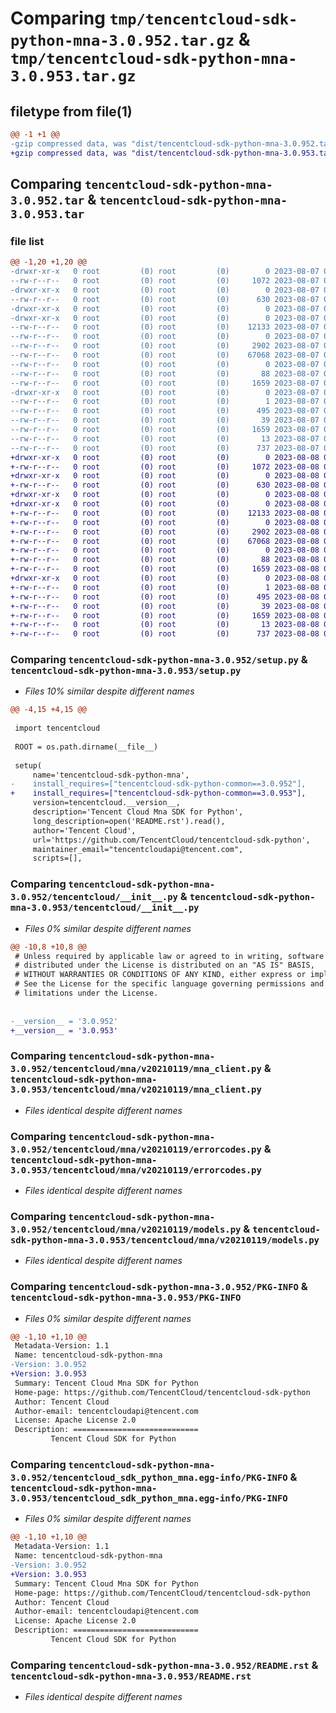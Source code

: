 # Comparing `tmp/tencentcloud-sdk-python-mna-3.0.952.tar.gz` & `tmp/tencentcloud-sdk-python-mna-3.0.953.tar.gz`

## filetype from file(1)

```diff
@@ -1 +1 @@
-gzip compressed data, was "dist/tencentcloud-sdk-python-mna-3.0.952.tar", last modified: Mon Aug  7 08:57:57 2023, max compression
+gzip compressed data, was "dist/tencentcloud-sdk-python-mna-3.0.953.tar", last modified: Tue Aug  8 00:28:46 2023, max compression
```

## Comparing `tencentcloud-sdk-python-mna-3.0.952.tar` & `tencentcloud-sdk-python-mna-3.0.953.tar`

### file list

```diff
@@ -1,20 +1,20 @@
-drwxr-xr-x   0 root         (0) root         (0)        0 2023-08-07 08:57:57.000000 tencentcloud-sdk-python-mna-3.0.952/
--rw-r--r--   0 root         (0) root         (0)     1072 2023-08-07 08:57:56.000000 tencentcloud-sdk-python-mna-3.0.952/setup.py
-drwxr-xr-x   0 root         (0) root         (0)        0 2023-08-07 08:57:57.000000 tencentcloud-sdk-python-mna-3.0.952/tencentcloud/
--rw-r--r--   0 root         (0) root         (0)      630 2023-08-07 08:57:56.000000 tencentcloud-sdk-python-mna-3.0.952/tencentcloud/__init__.py
-drwxr-xr-x   0 root         (0) root         (0)        0 2023-08-07 08:57:57.000000 tencentcloud-sdk-python-mna-3.0.952/tencentcloud/mna/
-drwxr-xr-x   0 root         (0) root         (0)        0 2023-08-07 08:57:57.000000 tencentcloud-sdk-python-mna-3.0.952/tencentcloud/mna/v20210119/
--rw-r--r--   0 root         (0) root         (0)    12133 2023-08-07 08:57:56.000000 tencentcloud-sdk-python-mna-3.0.952/tencentcloud/mna/v20210119/mna_client.py
--rw-r--r--   0 root         (0) root         (0)        0 2023-08-07 08:57:56.000000 tencentcloud-sdk-python-mna-3.0.952/tencentcloud/mna/v20210119/__init__.py
--rw-r--r--   0 root         (0) root         (0)     2902 2023-08-07 08:57:56.000000 tencentcloud-sdk-python-mna-3.0.952/tencentcloud/mna/v20210119/errorcodes.py
--rw-r--r--   0 root         (0) root         (0)    67068 2023-08-07 08:57:56.000000 tencentcloud-sdk-python-mna-3.0.952/tencentcloud/mna/v20210119/models.py
--rw-r--r--   0 root         (0) root         (0)        0 2023-08-07 08:57:56.000000 tencentcloud-sdk-python-mna-3.0.952/tencentcloud/mna/__init__.py
--rw-r--r--   0 root         (0) root         (0)       88 2023-08-07 08:57:57.000000 tencentcloud-sdk-python-mna-3.0.952/setup.cfg
--rw-r--r--   0 root         (0) root         (0)     1659 2023-08-07 08:57:57.000000 tencentcloud-sdk-python-mna-3.0.952/PKG-INFO
-drwxr-xr-x   0 root         (0) root         (0)        0 2023-08-07 08:57:57.000000 tencentcloud-sdk-python-mna-3.0.952/tencentcloud_sdk_python_mna.egg-info/
--rw-r--r--   0 root         (0) root         (0)        1 2023-08-07 08:57:57.000000 tencentcloud-sdk-python-mna-3.0.952/tencentcloud_sdk_python_mna.egg-info/dependency_links.txt
--rw-r--r--   0 root         (0) root         (0)      495 2023-08-07 08:57:57.000000 tencentcloud-sdk-python-mna-3.0.952/tencentcloud_sdk_python_mna.egg-info/SOURCES.txt
--rw-r--r--   0 root         (0) root         (0)       39 2023-08-07 08:57:57.000000 tencentcloud-sdk-python-mna-3.0.952/tencentcloud_sdk_python_mna.egg-info/requires.txt
--rw-r--r--   0 root         (0) root         (0)     1659 2023-08-07 08:57:57.000000 tencentcloud-sdk-python-mna-3.0.952/tencentcloud_sdk_python_mna.egg-info/PKG-INFO
--rw-r--r--   0 root         (0) root         (0)       13 2023-08-07 08:57:57.000000 tencentcloud-sdk-python-mna-3.0.952/tencentcloud_sdk_python_mna.egg-info/top_level.txt
--rw-r--r--   0 root         (0) root         (0)      737 2023-08-07 08:57:56.000000 tencentcloud-sdk-python-mna-3.0.952/README.rst
+drwxr-xr-x   0 root         (0) root         (0)        0 2023-08-08 00:28:46.000000 tencentcloud-sdk-python-mna-3.0.953/
+-rw-r--r--   0 root         (0) root         (0)     1072 2023-08-08 00:28:45.000000 tencentcloud-sdk-python-mna-3.0.953/setup.py
+drwxr-xr-x   0 root         (0) root         (0)        0 2023-08-08 00:28:46.000000 tencentcloud-sdk-python-mna-3.0.953/tencentcloud/
+-rw-r--r--   0 root         (0) root         (0)      630 2023-08-08 00:28:45.000000 tencentcloud-sdk-python-mna-3.0.953/tencentcloud/__init__.py
+drwxr-xr-x   0 root         (0) root         (0)        0 2023-08-08 00:28:46.000000 tencentcloud-sdk-python-mna-3.0.953/tencentcloud/mna/
+drwxr-xr-x   0 root         (0) root         (0)        0 2023-08-08 00:28:46.000000 tencentcloud-sdk-python-mna-3.0.953/tencentcloud/mna/v20210119/
+-rw-r--r--   0 root         (0) root         (0)    12133 2023-08-08 00:28:45.000000 tencentcloud-sdk-python-mna-3.0.953/tencentcloud/mna/v20210119/mna_client.py
+-rw-r--r--   0 root         (0) root         (0)        0 2023-08-08 00:28:45.000000 tencentcloud-sdk-python-mna-3.0.953/tencentcloud/mna/v20210119/__init__.py
+-rw-r--r--   0 root         (0) root         (0)     2902 2023-08-08 00:28:45.000000 tencentcloud-sdk-python-mna-3.0.953/tencentcloud/mna/v20210119/errorcodes.py
+-rw-r--r--   0 root         (0) root         (0)    67068 2023-08-08 00:28:45.000000 tencentcloud-sdk-python-mna-3.0.953/tencentcloud/mna/v20210119/models.py
+-rw-r--r--   0 root         (0) root         (0)        0 2023-08-08 00:28:45.000000 tencentcloud-sdk-python-mna-3.0.953/tencentcloud/mna/__init__.py
+-rw-r--r--   0 root         (0) root         (0)       88 2023-08-08 00:28:46.000000 tencentcloud-sdk-python-mna-3.0.953/setup.cfg
+-rw-r--r--   0 root         (0) root         (0)     1659 2023-08-08 00:28:46.000000 tencentcloud-sdk-python-mna-3.0.953/PKG-INFO
+drwxr-xr-x   0 root         (0) root         (0)        0 2023-08-08 00:28:46.000000 tencentcloud-sdk-python-mna-3.0.953/tencentcloud_sdk_python_mna.egg-info/
+-rw-r--r--   0 root         (0) root         (0)        1 2023-08-08 00:28:46.000000 tencentcloud-sdk-python-mna-3.0.953/tencentcloud_sdk_python_mna.egg-info/dependency_links.txt
+-rw-r--r--   0 root         (0) root         (0)      495 2023-08-08 00:28:46.000000 tencentcloud-sdk-python-mna-3.0.953/tencentcloud_sdk_python_mna.egg-info/SOURCES.txt
+-rw-r--r--   0 root         (0) root         (0)       39 2023-08-08 00:28:46.000000 tencentcloud-sdk-python-mna-3.0.953/tencentcloud_sdk_python_mna.egg-info/requires.txt
+-rw-r--r--   0 root         (0) root         (0)     1659 2023-08-08 00:28:46.000000 tencentcloud-sdk-python-mna-3.0.953/tencentcloud_sdk_python_mna.egg-info/PKG-INFO
+-rw-r--r--   0 root         (0) root         (0)       13 2023-08-08 00:28:46.000000 tencentcloud-sdk-python-mna-3.0.953/tencentcloud_sdk_python_mna.egg-info/top_level.txt
+-rw-r--r--   0 root         (0) root         (0)      737 2023-08-08 00:28:45.000000 tencentcloud-sdk-python-mna-3.0.953/README.rst
```

### Comparing `tencentcloud-sdk-python-mna-3.0.952/setup.py` & `tencentcloud-sdk-python-mna-3.0.953/setup.py`

 * *Files 10% similar despite different names*

```diff
@@ -4,15 +4,15 @@
 
 import tencentcloud
 
 ROOT = os.path.dirname(__file__)
 
 setup(
     name='tencentcloud-sdk-python-mna',
-    install_requires=["tencentcloud-sdk-python-common==3.0.952"],
+    install_requires=["tencentcloud-sdk-python-common==3.0.953"],
     version=tencentcloud.__version__,
     description='Tencent Cloud Mna SDK for Python',
     long_description=open('README.rst').read(),
     author='Tencent Cloud',
     url='https://github.com/TencentCloud/tencentcloud-sdk-python',
     maintainer_email="tencentcloudapi@tencent.com",
     scripts=[],
```

### Comparing `tencentcloud-sdk-python-mna-3.0.952/tencentcloud/__init__.py` & `tencentcloud-sdk-python-mna-3.0.953/tencentcloud/__init__.py`

 * *Files 0% similar despite different names*

```diff
@@ -10,8 +10,8 @@
 # Unless required by applicable law or agreed to in writing, software
 # distributed under the License is distributed on an "AS IS" BASIS,
 # WITHOUT WARRANTIES OR CONDITIONS OF ANY KIND, either express or implied.
 # See the License for the specific language governing permissions and
 # limitations under the License.
 
 
-__version__ = '3.0.952'
+__version__ = '3.0.953'
```

### Comparing `tencentcloud-sdk-python-mna-3.0.952/tencentcloud/mna/v20210119/mna_client.py` & `tencentcloud-sdk-python-mna-3.0.953/tencentcloud/mna/v20210119/mna_client.py`

 * *Files identical despite different names*

### Comparing `tencentcloud-sdk-python-mna-3.0.952/tencentcloud/mna/v20210119/errorcodes.py` & `tencentcloud-sdk-python-mna-3.0.953/tencentcloud/mna/v20210119/errorcodes.py`

 * *Files identical despite different names*

### Comparing `tencentcloud-sdk-python-mna-3.0.952/tencentcloud/mna/v20210119/models.py` & `tencentcloud-sdk-python-mna-3.0.953/tencentcloud/mna/v20210119/models.py`

 * *Files identical despite different names*

### Comparing `tencentcloud-sdk-python-mna-3.0.952/PKG-INFO` & `tencentcloud-sdk-python-mna-3.0.953/PKG-INFO`

 * *Files 0% similar despite different names*

```diff
@@ -1,10 +1,10 @@
 Metadata-Version: 1.1
 Name: tencentcloud-sdk-python-mna
-Version: 3.0.952
+Version: 3.0.953
 Summary: Tencent Cloud Mna SDK for Python
 Home-page: https://github.com/TencentCloud/tencentcloud-sdk-python
 Author: Tencent Cloud
 Author-email: tencentcloudapi@tencent.com
 License: Apache License 2.0
 Description: ============================
         Tencent Cloud SDK for Python
```

### Comparing `tencentcloud-sdk-python-mna-3.0.952/tencentcloud_sdk_python_mna.egg-info/PKG-INFO` & `tencentcloud-sdk-python-mna-3.0.953/tencentcloud_sdk_python_mna.egg-info/PKG-INFO`

 * *Files 0% similar despite different names*

```diff
@@ -1,10 +1,10 @@
 Metadata-Version: 1.1
 Name: tencentcloud-sdk-python-mna
-Version: 3.0.952
+Version: 3.0.953
 Summary: Tencent Cloud Mna SDK for Python
 Home-page: https://github.com/TencentCloud/tencentcloud-sdk-python
 Author: Tencent Cloud
 Author-email: tencentcloudapi@tencent.com
 License: Apache License 2.0
 Description: ============================
         Tencent Cloud SDK for Python
```

### Comparing `tencentcloud-sdk-python-mna-3.0.952/README.rst` & `tencentcloud-sdk-python-mna-3.0.953/README.rst`

 * *Files identical despite different names*

